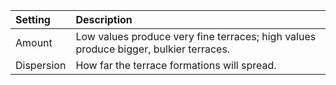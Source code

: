 | Setting        | Description                                                                          |
| :------------- | :----------------------------------------------------------------------------------- |
| Amount     | Low values produce very fine terraces; high values produce bigger, bulkier terraces. |
| Dispersion | How far the terrace formations will spread.                                          |